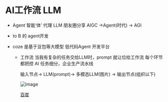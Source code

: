 # AI工作流  LLM
 - Agent 智能‘体’ 代理 LLM
   朋友圈分享
   AIGC ->Agent(时代) -> AGI
 - to B 的 agent开发

 - coze 是基于豆包等大模型 低代码Agent 开发平台
   - 工作流
     当我有复杂的任务交给LLM时，prompt 就让位给工作流
     每个环节都把控
     AI 任务细分，企业生产流水线

     输入节点-> LLM(prompt)-> 多模态LLM(图片) -> 输出节点(组织以下)

     ![image](https://s.coze.cn/t/CvdleDaOD7TF4lsI/)

     [百度](htts://baidu.com)
     